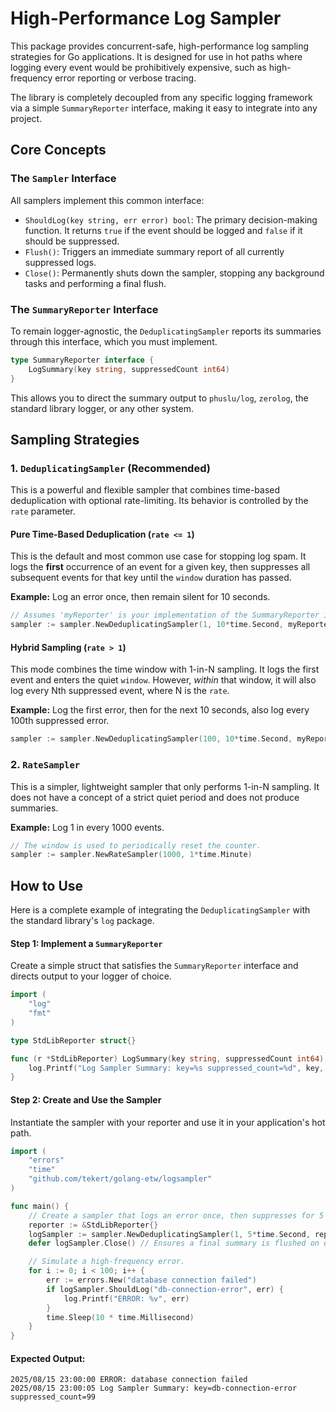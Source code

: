 # High-Performance Log Sampler

This package provides concurrent-safe, high-performance log sampling strategies for Go applications. It is designed for use in hot paths where logging every event would be prohibitively expensive, such as high-frequency error reporting or verbose tracing.

The library is completely decoupled from any specific logging framework via a simple `SummaryReporter` interface, making it easy to integrate into any project.

## Core Concepts

### The `Sampler` Interface

All samplers implement this common interface:

-   `ShouldLog(key string, err error) bool`: The primary decision-making function. It returns `true` if the event should be logged and `false` if it should be suppressed.
-   `Flush()`: Triggers an immediate summary report of all currently suppressed logs.
-   `Close()`: Permanently shuts down the sampler, stopping any background tasks and performing a final flush.

### The `SummaryReporter` Interface

To remain logger-agnostic, the `DeduplicatingSampler` reports its summaries through this interface, which you must implement.

```go
type SummaryReporter interface {
    LogSummary(key string, suppressedCount int64)
}
```

This allows you to direct the summary output to `phuslu/log`, `zerolog`, the standard library logger, or any other system.

## Sampling Strategies

### 1. `DeduplicatingSampler` (Recommended)

This is a powerful and flexible sampler that combines time-based deduplication with optional rate-limiting. Its behavior is controlled by the `rate` parameter.

#### Pure Time-Based Deduplication (`rate <= 1`)

This is the default and most common use case for stopping log spam. It logs the **first** occurrence of an event for a given key, then suppresses all subsequent events for that key until the `window` duration has passed.

**Example:** Log an error once, then remain silent for 10 seconds.

````go
// Assumes 'myReporter' is your implementation of the SummaryReporter interface.
sampler := sampler.NewDeduplicatingSampler(1, 10*time.Second, myReporter)
````

#### Hybrid Sampling (`rate > 1`)

This mode combines the time window with 1-in-N sampling. It logs the first event and enters the quiet `window`. However, *within* that window, it will also log every Nth suppressed event, where N is the `rate`.

**Example:** Log the first error, then for the next 10 seconds, also log every 100th suppressed error.

````go
sampler := sampler.NewDeduplicatingSampler(100, 10*time.Second, myReporter)
````

### 2. `RateSampler`

This is a simpler, lightweight sampler that only performs 1-in-N sampling. It does not have a concept of a strict quiet period and does not produce summaries.

**Example:** Log 1 in every 1000 events.

````go
// The window is used to periodically reset the counter.
sampler := sampler.NewRateSampler(1000, 1*time.Minute)
````

## How to Use

Here is a complete example of integrating the `DeduplicatingSampler` with the standard library's `log` package.

#### Step 1: Implement a `SummaryReporter`

Create a simple struct that satisfies the `SummaryReporter` interface and directs output to your logger of choice.

````go
import (
    "log"
    "fmt"
)

type StdLibReporter struct{}

func (r *StdLibReporter) LogSummary(key string, suppressedCount int64) {
    log.Printf("Log Sampler Summary: key=%s suppressed_count=%d", key, suppressedCount)
}
````

#### Step 2: Create and Use the Sampler

Instantiate the sampler with your reporter and use it in your application's hot path.

````go
import (
    "errors"
    "time"
    "github.com/tekert/golang-etw/logsampler"
)

func main() {
    // Create a sampler that logs an error once, then suppresses for 5 seconds.
    reporter := &StdLibReporter{}
    logSampler := sampler.NewDeduplicatingSampler(1, 5*time.Second, reporter)
    defer logSampler.Close() // Ensures a final summary is flushed on exit.

    // Simulate a high-frequency error.
    for i := 0; i < 100; i++ {
        err := errors.New("database connection failed")
        if logSampler.ShouldLog("db-connection-error", err) {
            log.Printf("ERROR: %v", err)
        }
        time.Sleep(10 * time.Millisecond)
    }
}
````

#### Expected Output:

```
2025/08/15 23:00:00 ERROR: database connection failed
2025/08/15 23:00:05 Log Sampler Summary: key=db-connection-error suppressed_count=99
```
